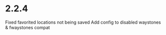 # 2.2.4

Fixed favorited locations not being saved
Add config to disabled waystones & fwaystones compat